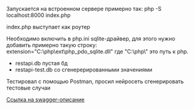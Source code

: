 <p>Запускается на встроенном сервере примерно так: php -S localhost:8000 index.php</p>
<p>index.php выступает как роутер</p>
<p>Необходимо включить в php.ini sqlite-драйвер, для этого нужно добавить примерно такую строку:<br>
    extension="C:\php\ext\php_pdo_sqlite.dll" где "C:\php\" это путь к php.
</p>
<ul>
    <li>restapi.db пустая бд</li>
    <li>restapi-test.db со сгенерерированными значениями</li>
</ul>
<p>Тестировал с помощью Postman, просил нейросеть сгенерировать тестовые случаи</p>
<p><a href="https://deyrs.github.io/verstka/swagger.html">Ссылка на swagger-описание</a></p>